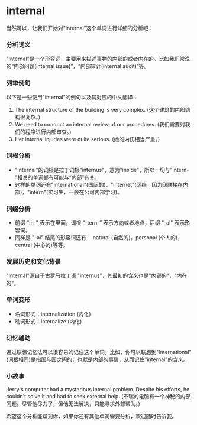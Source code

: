 # internal

当然可以，让我们开始对"internal"这个单词进行详细的分析吧：

  

### 分析词义

  

"Internal"是一个形容词，主要用来描述事物的内部的或者内在的。比如我们常说的“内部问题(internal issue)”，“内部审计(internal audit)”等。

  

### 列举例句

  

以下是一些使用"internal"的例句以及其对应的中文翻译：

  

1.  The internal structure of the building is very complex. (这个建筑的内部结构很复杂。)
2.  We need to conduct an internal review of our procedures. (我们需要对我们的程序进行内部审查。)
3.  Her internal injuries were quite serious. (她的内伤相当严重。)

  

### 词根分析

  

*   "Internal"的词根是拉丁词根"internus"，意为"inside"，所以一切与"intern-"相关的单词都有可能与“内部”有关。
*   这样的单词还有"international"(国际的)，"internet"(网络，因为网联接在内部)，"intern"(实习生，一般在公司内部学习)。

  

### 词缀分析

  

*   前缀 "in-" 表示在里面，词根 “-tern-” 表示方向或者地点，后缀 "-al" 表示形容词。
*   同样是 "-al" 结尾的形容词还有： natural (自然的)，personal (个人的)，central (中心的)等等。

  

### 发展历史和文化背景

  

"Internal"源自于古罗马拉丁语 "internus"，其最初的含义也是"内部的"，"内在的"。

  

### 单词变形

  

*   名词形式：internalization (内化)
*   动词形式：internalize (内化)

  

### 记忆辅助

  

通过联想记忆法可以很容易的记住这个单词。比如，你可以联想到"international"(词根相同)是指国与国之间的，也就是内部的事情，从而记住"internal"的含义。

  

### 小故事

  

Jerry's computer had a mysterious internal problem. Despite his efforts, he couldn't solve it and had to seek external help. (杰瑞的电脑有一个神秘的内部问题。尽管他尽力了，但他无法解决，只能寻求外部帮助。)

  

希望这个分析能帮到你，如果你还有其他单词需要分析，欢迎随时告诉我。
